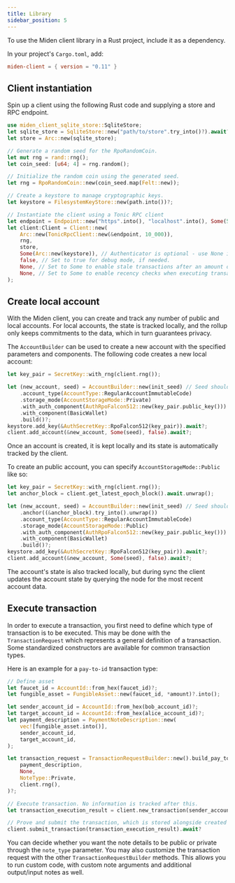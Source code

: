 ```yaml
---
title: Library
sidebar_position: 5
---
```


To use the Miden client library in a Rust project, include it as a dependency.

In your project's `Cargo.toml`, add:

```toml
miden-client = { version = "0.11" }
```

## Client instantiation

Spin up a client using the following Rust code and supplying a store and RPC endpoint.

```rust
use miden_client_sqlite_store::SqliteStore;
let sqlite_store = SqliteStore::new("path/to/store".try_into()?).await?;
let store = Arc::new(sqlite_store);

// Generate a random seed for the RpoRandomCoin.
let mut rng = rand::rng();
let coin_seed: [u64; 4] = rng.random();

// Initialize the random coin using the generated seed.
let rng = RpoRandomCoin::new(coin_seed.map(Felt::new));

// Create a keystore to manage cryptographic keys.
let keystore = FilesystemKeyStore::new(path.into())?;

// Instantiate the client using a Tonic RPC client
let endpoint = Endpoint::new("https".into(), "localhost".into(), Some(57291));
let client:Client = Client::new(
    Arc::new(TonicRpcClient::new(&endpoint, 10_000)),
    rng,
    store,
    Some(Arc::new(keystore)), // Authenticator is optional - use None if no authentication is needed
    false, // Set to true for debug mode, if needed.
    None, // Set to Some to enable stale transactions after an amount of blocks.
    None, // Set to Some to enable recency checks when executing transactions.
);
```

## Create local account

With the Miden client, you can create and track any number of public and local accounts. For local accounts, the state is tracked locally, and the rollup only keeps commitments to the data, which in turn guarantees privacy.

The `AccountBuilder` can be used to create a new account with the specified parameters and components. The following code creates a new local account:

```rust
let key_pair = SecretKey::with_rng(client.rng());

let (new_account, seed) = AccountBuilder::new(init_seed) // Seed should be random for each account
    .account_type(AccountType::RegularAccountImmutableCode)
    .storage_mode(AccountStorageMode::Private)
    .with_auth_component(AuthRpoFalcon512::new(key_pair.public_key()))
    .with_component(BasicWallet)
    .build()?;
keystore.add_key(&AuthSecretKey::RpoFalcon512(key_pair)).await?;
client.add_account(&new_account, Some(seed), false).await?;
```

Once an account is created, it is kept locally and its state is automatically tracked by the client.

To create an public account, you can specify `AccountStorageMode::Public` like so:

```Rust
let key_pair = SecretKey::with_rng(client.rng());
let anchor_block = client.get_latest_epoch_block().await.unwrap();

let (new_account, seed) = AccountBuilder::new(init_seed) // Seed should be random for each account
    .anchor((&anchor_block).try_into().unwrap())
    .account_type(AccountType::RegularAccountImmutableCode)
    .storage_mode(AccountStorageMode::Public)
    .with_auth_component(AuthRpoFalcon512::new(key_pair.public_key()))
    .with_component(BasicWallet)
    .build()?;
keystore.add_key(&AuthSecretKey::RpoFalcon512(key_pair)).await?;
client.add_account(&new_account, Some(seed), false).await?;
```

The account's state is also tracked locally, but during sync the client updates the account state by querying the node for the most recent account data.

## Execute transaction

In order to execute a transaction, you first need to define which type of transaction is to be executed. This may be done with the `TransactionRequest` which represents a general definition of a transaction. Some standardized constructors are available for common transaction types.

Here is an example for a `pay-to-id` transaction type:

```rust
// Define asset
let faucet_id = AccountId::from_hex(faucet_id)?;
let fungible_asset = FungibleAsset::new(faucet_id, *amount)?.into();

let sender_account_id = AccountId::from_hex(bob_account_id)?;
let target_account_id = AccountId::from_hex(alice_account_id)?;
let payment_description = PaymentNoteDescription::new(
    vec![fungible_asset.into()],
    sender_account_id,
    target_account_id,
);

let transaction_request = TransactionRequestBuilder::new().build_pay_to_id(
    payment_description,
    None,
    NoteType::Private,
    client.rng(),
)?;

// Execute transaction. No information is tracked after this.
let transaction_execution_result = client.new_transaction(sender_account_id, transaction_request.clone()).await?;

// Prove and submit the transaction, which is stored alongside created notes (if any)
client.submit_transaction(transaction_execution_result).await?
```

You can decide whether you want the note details to be public or private through the `note_type` parameter.
You may also customize the transaction request with the other `TransactionRequestBuilder` methods. This allows you to run custom code, with custom note arguments and additional output/input notes as well.
